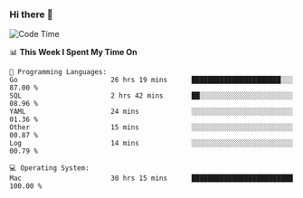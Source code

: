 ### Hi there 👋

<!--
**CrazyCollin/crazycollin** is a ✨ _special_ ✨ repository because its `README.md` (this file) appears on your GitHub profile.

Here are some ideas to get you started:

- 🔭 I’m currently working on ...
- 🌱 I’m currently learning ...
- 👯 I’m looking to collaborate on ...
- 🤔 I’m looking for help with ...
- 💬 Ask me about ...
- 📫 How to reach me: ...
- 😄 Pronouns: ...
- ⚡ Fun fact: ...
-->

<!--START_SECTION:waka-->
![Code Time](http://img.shields.io/badge/Code%20Time-1%2C912%20hrs%2036%20mins-blue)

📊 **This Week I Spent My Time On** 

```text
💬 Programming Languages: 
Go                       26 hrs 19 mins      ██████████████████████░░░   87.00 % 
SQL                      2 hrs 42 mins       ██░░░░░░░░░░░░░░░░░░░░░░░   08.96 % 
YAML                     24 mins             ░░░░░░░░░░░░░░░░░░░░░░░░░   01.36 % 
Other                    15 mins             ░░░░░░░░░░░░░░░░░░░░░░░░░   00.87 % 
Log                      14 mins             ░░░░░░░░░░░░░░░░░░░░░░░░░   00.79 % 

💻 Operating System: 
Mac                      30 hrs 15 mins      █████████████████████████   100.00 % 
```


<!--END_SECTION:waka-->
